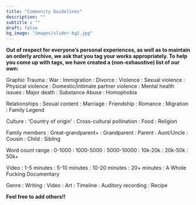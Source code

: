 ```yaml
---
title: "Community Guidelines"
description: ""
subtitle : ""
draft: false
bg_image: "images/slider-bg2.jpg"
---
```


**Out of respect for everyone’s personal experiences, as well as to maintain an orderly archive, we ask that you tag your works appropriately. To help you come up with tags, we have created a (non-exhaustive) list of our own:**

Graphic Trauma
: War
: Immigration
: Divorce
: Violence
: Sexual violence
: Physical violence
: Domestic/intimate partner violence
: Mental health issues
: Major death
: Substance Abuse
: Homophobia

Relationships
: Sexual content
: Marriage
: Friendship
: Romance
: Migration
: Family Legend

Culture
: 'Country of origin'
: Cross-cultural pollination
: Food
: Religion

Family members
: Great-grandparent+
: Grandparent
: Parent
: Aunt/Uncle
: Cousin
: Child
: Sibling

Word count range
: 0-1000
: 1000-5000
: 5000-10000
: 10k-20k
: 20k-50k
: 50k+

Video
: 1-5 minutes
: 5-10 minutes
: 10-20 minutes
: 20+ minutes
: A Whole Fucking Documentary

Genre
: Writing
: Video
: Art
: Timeline
: Auditory recording
: Recipe

**Feel free to add others!!**
